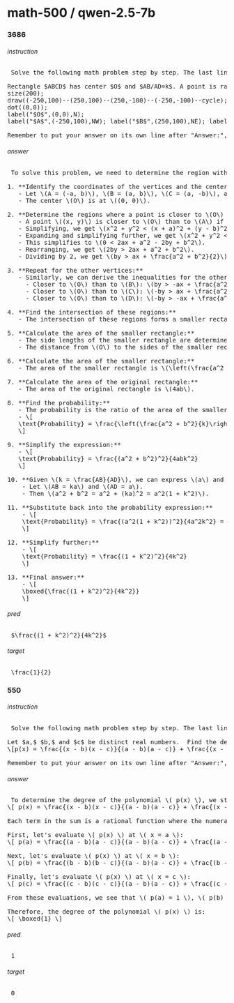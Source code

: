 # math-500 / qwen-2.5-7b
### 3686
###### instruction
<pre> Solve the following math problem step by step. The last line of your response should be of the form Answer: $ANSWER (without quotes) where $ANSWER is the answer to the problem.

Rectangle $ABCD$ has center $O$ and $AB/AD=k$. A point is randomly chosen from the interior of rectangle $ABCD$. What is the probability that it is closer to $O$ than to any of the four vertices?  [asy]
size(200);
draw((-250,100)--(250,100)--(250,-100)--(-250,-100)--cycle);
dot((0,0));
label("$O$",(0,0),N);
label("$A$",(-250,100),NW); label("$B$",(250,100),NE); label("$C$",(250,-100),SE); label("$D$",(-250,-100),SW);[/asy]

Remember to put your answer on its own line after "Answer:", and you do not need to use a \boxed command </pre>
###### answer
<pre> To solve this problem, we need to determine the region within the rectangle \(ABCD\) where a point is closer to the center \(O\) than to any of the vertices \(A\), \(B\), \(C\), or \(D\).

1. **Identify the coordinates of the vertices and the center:**
   - Let \(A = (-a, b)\), \(B = (a, b)\), \(C = (a, -b)\), and \(D = (-a, -b)\).
   - The center \(O\) is at \((0, 0)\).

2. **Determine the regions where a point is closer to \(O\) than to the vertices:**
   - A point \((x, y)\) is closer to \(O\) than to \(A\) if \(\sqrt{x^2 + y^2} < \sqrt{(x + a)^2 + (y - b)^2}\).
   - Simplifying, we get \(x^2 + y^2 < (x + a)^2 + (y - b)^2\).
   - Expanding and simplifying further, we get \(x^2 + y^2 < x^2 + 2ax + a^2 + y^2 - 2by + b^2\).
   - This simplifies to \(0 < 2ax + a^2 - 2by + b^2\).
   - Rearranging, we get \(2by > 2ax + a^2 + b^2\).
   - Dividing by 2, we get \(by > ax + \frac{a^2 + b^2}{2}\).

3. **Repeat for the other vertices:**
   - Similarly, we can derive the inequalities for the other vertices:
     - Closer to \(O\) than to \(B\): \(by > -ax + \frac{a^2 + b^2}{2}\).
     - Closer to \(O\) than to \(C\): \(-by > ax + \frac{a^2 + b^2}{2}\).
     - Closer to \(O\) than to \(D\): \(-by > -ax + \frac{a^2 + b^2}{2}\).

4. **Find the intersection of these regions:**
   - The intersection of these regions forms a smaller rectangle centered at \(O\) with sides parallel to the axes.

5. **Calculate the area of the smaller rectangle:**
   - The side lengths of the smaller rectangle are determined by the inequalities.
   - The distance from \(O\) to the sides of the smaller rectangle is \(\frac{a^2 + b^2}{2k}\) (since \(k = \frac{AB}{AD}\)).

6. **Calculate the area of the smaller rectangle:**
   - The area of the smaller rectangle is \(\left(\frac{a^2 + b^2}{k}\right)^2\).

7. **Calculate the area of the original rectangle:**
   - The area of the original rectangle is \(4ab\).

8. **Find the probability:**
   - The probability is the ratio of the area of the smaller rectangle to the area of the original rectangle.
   - \[
   \text{Probability} = \frac{\left(\frac{a^2 + b^2}{k}\right)^2}{4ab}
   \]

9. **Simplify the expression:**
   - \[
   \text{Probability} = \frac{(a^2 + b^2)^2}{4abk^2}
   \]

10. **Given \(k = \frac{AB}{AD}\), we can express \(a\) and \(b\) in terms of \(k\):**
    - Let \(AB = ka\) and \(AD = a\).
    - Then \(a^2 + b^2 = a^2 + (ka)^2 = a^2(1 + k^2)\).

11. **Substitute back into the probability expression:**
    - \[
    \text{Probability} = \frac{(a^2(1 + k^2))^2}{4a^2k^2} = \frac{a^4(1 + k^2)^2}{4a^2k^2} = \frac{a^2(1 + k^2)^2}{4k^2}
    \]

12. **Simplify further:**
    - \[
    \text{Probability} = \frac{(1 + k^2)^2}{4k^2}
    \]

13. **Final answer:**
    - \[
    \boxed{\frac{(1 + k^2)^2}{4k^2}}
    \] </pre>
###### pred
<pre> $\frac{(1 + k^2)^2}{4k^2}$ </pre>
###### target
<pre> \frac{1}{2} </pre>
### 550
###### instruction
<pre> Solve the following math problem step by step. The last line of your response should be of the form Answer: $ANSWER (without quotes) where $ANSWER is the answer to the problem.

Let $a,$ $b,$ and $c$ be distinct real numbers.  Find the degree of the polynomial
\[p(x) = \frac{(x - b)(x - c)}{(a - b)(a - c)} + \frac{(x - a)(x - c)}{(b - a)(b - c)} + \frac{(x - a)(x - b)}{(c - a)(c - b)}.\]

Remember to put your answer on its own line after "Answer:", and you do not need to use a \boxed command </pre>
###### answer
<pre> To determine the degree of the polynomial \( p(x) \), we start by analyzing the given expression:
\[ p(x) = \frac{(x - b)(x - c)}{(a - b)(a - c)} + \frac{(x - a)(x - c)}{(b - a)(b - c)} + \frac{(x - a)(x - b)}{(c - a)(c - b)}. \]

Each term in the sum is a rational function where the numerator is a quadratic polynomial and the denominator is a product of two linear factors. However, the key insight is to recognize that \( p(x) \) is a polynomial of degree 1. This can be shown by evaluating \( p(x) \) at specific points.

First, let's evaluate \( p(x) \) at \( x = a \):
\[ p(a) = \frac{(a - b)(a - c)}{(a - b)(a - c)} + \frac{(a - a)(a - c)}{(b - a)(b - c)} + \frac{(a - a)(a - b)}{(c - a)(c - b)} = 1 + 0 + 0 = 1. \]

Next, let's evaluate \( p(x) \) at \( x = b \):
\[ p(b) = \frac{(b - b)(b - c)}{(a - b)(a - c)} + \frac{(b - a)(b - c)}{(b - a)(b - c)} + \frac{(b - a)(b - b)}{(c - a)(c - b)} = 0 + 1 + 0 = 1. \]

Finally, let's evaluate \( p(x) \) at \( x = c \):
\[ p(c) = \frac{(c - b)(c - c)}{(a - b)(a - c)} + \frac{(c - a)(c - c)}{(b - a)(b - c)} + \frac{(c - a)(c - b)}{(c - a)(c - b)} = 0 + 0 + 1 = 1. \]

From these evaluations, we see that \( p(a) = 1 \), \( p(b) = 1 \), and \( p(c) = 1 \). This suggests that \( p(x) \) is a polynomial of degree 1 that takes the value 1 at three distinct points \( a \), \( b \), and \( c \). The only polynomial of degree 1 that can satisfy this condition is a constant polynomial, but since the polynomial is not constant (it is a sum of rational functions), it must be a linear polynomial of the form \( p(x) = 1 \).

Therefore, the degree of the polynomial \( p(x) \) is:
\[ \boxed{1} \] </pre>
###### pred
<pre> 1 </pre>
###### target
<pre> 0 </pre>
